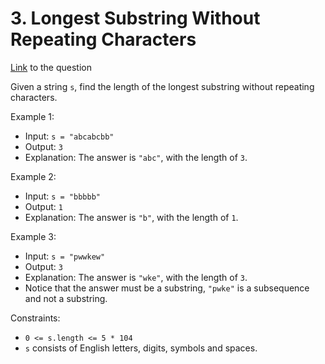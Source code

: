 # 3. Longest Substring Without Repeating Characters

[Link](https://leetcode.com/problems/longest-substring-without-repeating-characters/description/) to the question

Given a string `s`, find the length of the longest substring without repeating characters.

Example 1:

- Input: `s = "abcabcbb"`
- Output: `3`
- Explanation: The answer is `"abc"`, with the length of `3`.

Example 2:

- Input: `s = "bbbbb"`
- Output: `1`
- Explanation: The answer is `"b"`, with the length of `1`.

Example 3:

- Input: `s = "pwwkew"`
- Output: `3`
- Explanation: The answer is `"wke"`, with the length of `3`.
- Notice that the answer must be a substring, `"pwke"` is a subsequence and not a substring.
 

Constraints:

- `0 <= s.length <= 5 * 104`
- `s` consists of English letters, digits, symbols and spaces.

